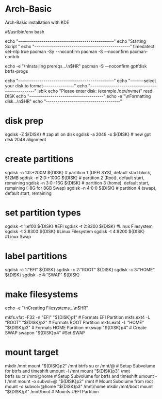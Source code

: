 # Arch-Basic
Arch-Basic installation with KDE 

#!/usr/bin/env bash

echo "-------------------------------------------------"
echo "Starting Script                                  "
echo "-------------------------------------------------"
timedatectl set-ntp true
pacman -Sy --noconfirm
pacman -S --noconfirm pacman-contrib

echo -e "\nInstalling prereqs...\n$HR"
pacman -S --noconfirm gptfdisk btrfs-progs

echo "-------------------------------------------------"
echo "-------select your disk to format----------------"
echo "-------------------------------------------------"
lsblk
echo "Please enter disk: (example /dev/nvme)"
read DISK
echo "--------------------------------------"
echo -e "\nFormatting disk...\n$HR"
echo "--------------------------------------"

# disk prep
sgdisk -Z ${DISK} # zap all on disk
sgdisk -a 2048 -o ${DISK} # new gpt disk 2048 alignment

# create partitions
sgdisk -n 1:0:+200M ${DISK} # partition 1 (UEFI SYS), default start block, 512MB
sgdisk -n 2:0:+100G ${DISK} # partition 2 (Root), default start, remaining
sgdisk -n 3:0:-16G ${DISK}   # partition 3 (home), default start, remaining (-8G for 8GB Swap)
sgdisk -n 4:0:0 ${DISK}     # partition 4 (swap), default start, remaining

# set partition types
sgdisk -t 1:ef00 ${DISK} #EFI
sgdisk -t 2:8300 ${DISK} #Linux Filesystem
sgdisk -t 3:8300 ${DISK} #Linux Filesystem
sgdisk -t 4:8200 ${DISK} #Linux Swap

# label partitions
sgdisk -c 1:"EFI"  ${DISK}
sgdisk -c 2:"ROOT" ${DISK}
sgdisk -c 3:"HOME" ${DISK}
sgdisk -c 4:"SWAP" ${DISK}

# make filesystems
echo -e "\nCreating Filesystems...\n$HR"

mkfs.vfat -F32 -n "EFI" "${DISK}p1"  # Formats EFI Partition
mkfs.ext4 -L "ROOT" "${DISK}p2"     # Formats ROOT Partition
mkfs.ext4 -L "HOME" "${DISK}p3"     # Formats HOME Partition
mkswap "${DISK}p4"                   # Create SWAP
swapon "${DISK}p4"                   #Set SWAP

# mount target
mkdir /mnt
mount "${DISK}p2" /mnt
btrfs su cr /mnt/@          # Setup Subvolume for btrfs and timeshift
umount -l /mnt
mount "${DISK}p3" /mnt       
btrfs su cr /mnt/@home      # Setup Subvolume for btrfs and timeshift
umount -l /mnt
mount -o subvol=@ "${DISK}p2" /mnt        # Mount Subolume from root   
mount -o subvol=@home "${DISK}p3" /mnt/home
mkdir /mnt/boot
mount "${DISK}p1" /mnt/boot               # Mounts UEFI Partition




















